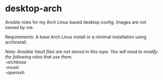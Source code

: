 # desktop-arch
Ansible roles for my Arch Linux based desktop config. Images are not owned by me.

Requirements: A base Arch Linux install or a minimal installation using archinstall.

*Note: Ansiible Vault files are not stored in this repo. You will need to modify the following roles that use them.*\
  *-archbase*\
  *-music*\
  *-openssh*
